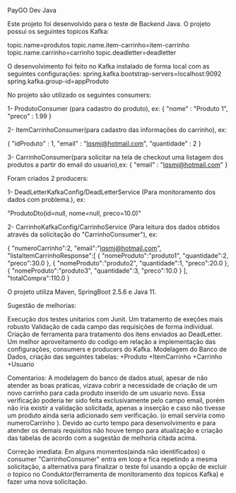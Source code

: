 PayGO Dev Java

Este projeto foi desenvolvido para o teste de Backend Java. 
O projeto possui os seguintes topicos Kafka:


topic.name=produtos
topic.name.item-carrinho=item-carrinho
topic.name.carrinho=carrinho
topic.deadletter=deadletter

O desenvolvimento foi feito no Kafka instalado de forma local com as seguintes configurações:
spring.kafka.bootstrap-servers=localhost:9092
spring.kafka.group-id=appProduto

No projeto são utilizado os seguintes consumers:

1- ProdutoConsumer (para cadastro do produto), ex:
{
"nome" : "Produto 1",
"preco" : 1.99
}

2- ItemCarrinhoConsumer(para cadastro das informações do carrinho), ex:

{
"idProduto" : 1,
"email" : "lqsmj@hotmail.com",
"quantidade" : 2
}

3- CarrinhoConsumer(para solicitar na tela de checkout uma listagem dos produtos a partir do email do usuario),ex:
{
"email" : "lqsmj@hotmail.com"
}


Foram criados 2 producers:

1- DeadLetterKafkaConfig/DeadLetterService (Para monitoramento dos dados com problema.), ex:

"ProdutoDto(id=null, nome=null, preco=10.0)"



2- CarrinhoKafkaConfig/CarrinhoService (Para leitura dos dados obtidos através da solicitação do "CarrinhoConsumer"), ex:

{
"numeroCarrinho":2,
"email":"lqsmj@hotmail.com",
"listaItemCarrinhoResponse":[
{
"nomeProduto":"produto1",
"quantidade":2,
"preco":30.0
},
{
"nomeProduto":"produto2",
"quantidade":1,
"preco":20.0
},
{
"nomeProduto":"produto3",
"quantidade":3,
"preco":10.0
}
],
"totalCompra":110.0
}

O projeto utiliza Maven, SpringBoot 2.5.6 e Java 11.




Sugestão de melhorias:

Execução dos testes unitarios com Junit.
Um tratamento de exeções mais robusto
Validação de cada campo das requisições de forma individual.
Criação de ferramenta para tratamento dos itens enviados ao DeadLetter.
Um melhor aproveitamento do codigo em relação a implementação das configurações, consumers e producers do Kafka.
Modelagem do Banco de Dados, criação das seguintes tabelas:
+Produto
+ItemCarrinho
+Carrinho
+Usuario




Comentarios:
A modelagem do banco de dados atual, apesar de não atender as boas praticas, vizava cobrir a necessidade de criação de um novo carrinho para cada produto inserido de um usuario novo.
Essa verificação poderia ter sido feita exclusivamente pelo campo email, porém não iria existir a validação solicitada, apenas a inserção e caso não tivesse um produto ainda seria adicionado sem verificação.
(o email serviria como numeroCarrinho ).
Devido ao curto tempo para desenvolvimento e para atender os demais requisitos não houve tempo para atualização e criação das tabelas
de acordo com a sugestão de melhoria citada acima.


Correção imediata:
Em alguns momentos(ainda não identificados) o consumer "CarrinhoConsumer" entra em loop e fica repetindo a mesma solicitação,
a alternativa para finalizar o teste foi usando a opção de excluir o topico no Conduktor(ferramenta de monitoramento dos topicos Kafka) e fazer uma nova solicitação.


